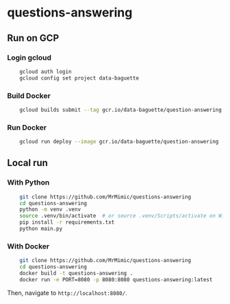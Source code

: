 # questions-answering

## Run on GCP

### Login gcloud

```bash
    gcloud auth login
    gcloud config set project data-baguette
```

### Build Docker

```bash
    gcloud builds submit --tag gcr.io/data-baguette/question-answering
```

### Run Docker

```bash
    gcloud run deploy --image gcr.io/data-baguette/question-answering --platform managed --max-instances=1
```

## Local run

### With Python

```bash
    git clone https://github.com/MrMimic/questions-answering
    cd questions-answering
    python -m venv .venv
    source .venv/bin/activate  # or source .venv/Scripts/activate on Windows
    pip install -r requirements.txt
    python main.py
```

### With Docker

```bash
    git clone https://github.com/MrMimic/questions-answering
    cd questions-answering
    docker build -t questions-answering .
    docker run -e PORT=8080 -p 8080:8080 questions-answering:latest
```

Then, navigate to `http://localhost:8080/`.
